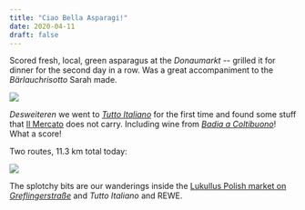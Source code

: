 ```yaml
---
title: "Ciao Bella Asparagi!"
date: 2020-04-11
draft: false
---
```

Scored fresh, local, green asparagus at the *Donaumarkt* -- grilled it for dinner for the second day in a row.  Was a great accompaniment to the *Bärlauchrisotto* Sarah made.

![](/gruener_spargel_mit_baerlauch_risotto.jpg)

*Desweiteren* we went to [*Tutto Italiano*](https://www.tutto-italiano.de/) for the first time and found some stuff that [Il Mercato](https://www.tutto-italiano.de/) does not carry.  Including wine from [*Badia a Coltibuono*](https://www.regensblog.com/2019/05/30/good-harvest-at-badia-a-coltibuono/)!  What a score!

Two routes, 11.3 km total today:

![](/20200411.jpg)

The splotchy bits are our wanderings inside the [Lukullus Polish market on *Greflingerstraße*](https://www.lukullus-laden.eu/) and *Tutto Italiano* and REWE.
